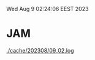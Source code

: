 Wed Aug  9 02:24:06 EEST 2023
# JAM
<a href='./cache/202308/09_02.log'>./cache/202308/09_02.log</a>
